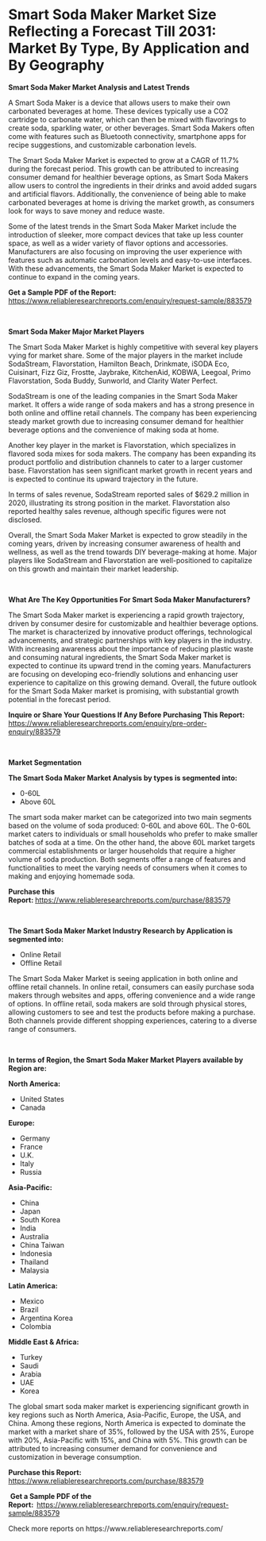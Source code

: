 <p><h1>Smart Soda Maker Market Size Reflecting a Forecast Till 2031: Market By Type, By Application and By Geography</h1></p><p><strong>Smart Soda Maker Market Analysis and Latest Trends</strong></p>
<p><p>A Smart Soda Maker is a device that allows users to make their own carbonated beverages at home. These devices typically use a CO2 cartridge to carbonate water, which can then be mixed with flavorings to create soda, sparkling water, or other beverages. Smart Soda Makers often come with features such as Bluetooth connectivity, smartphone apps for recipe suggestions, and customizable carbonation levels.</p><p>The Smart Soda Maker Market is expected to grow at a CAGR of 11.7% during the forecast period. This growth can be attributed to increasing consumer demand for healthier beverage options, as Smart Soda Makers allow users to control the ingredients in their drinks and avoid added sugars and artificial flavors. Additionally, the convenience of being able to make carbonated beverages at home is driving the market growth, as consumers look for ways to save money and reduce waste.</p><p>Some of the latest trends in the Smart Soda Maker Market include the introduction of sleeker, more compact devices that take up less counter space, as well as a wider variety of flavor options and accessories. Manufacturers are also focusing on improving the user experience with features such as automatic carbonation levels and easy-to-use interfaces. With these advancements, the Smart Soda Maker Market is expected to continue to expand in the coming years.</p></p>
<p><strong>Get a Sample PDF of the Report:&nbsp;</strong> <a href="https://www.reliableresearchreports.com/enquiry/request-sample/883579">https://www.reliableresearchreports.com/enquiry/request-sample/883579</a></p>
<p>&nbsp;</p>
<p><strong>Smart Soda Maker Major Market Players</strong></p>
<p><p>The Smart Soda Maker Market is highly competitive with several key players vying for market share. Some of the major players in the market include SodaStream, Flavorstation, Hamilton Beach, Drinkmate, iSODA Eco, Cuisinart, Fizz Giz, Frostte, Jaybrake, KitchenAid, KOBWA, Leegoal, Primo Flavorstation, Soda Buddy, Sunworld, and Clarity Water Perfect.</p><p>SodaStream is one of the leading companies in the Smart Soda Maker market. It offers a wide range of soda makers and has a strong presence in both online and offline retail channels. The company has been experiencing steady market growth due to increasing consumer demand for healthier beverage options and the convenience of making soda at home.</p><p>Another key player in the market is Flavorstation, which specializes in flavored soda mixes for soda makers. The company has been expanding its product portfolio and distribution channels to cater to a larger customer base. Flavorstation has seen significant market growth in recent years and is expected to continue its upward trajectory in the future.</p><p>In terms of sales revenue, SodaStream reported sales of $629.2 million in 2020, illustrating its strong position in the market. Flavorstation also reported healthy sales revenue, although specific figures were not disclosed.</p><p>Overall, the Smart Soda Maker Market is expected to grow steadily in the coming years, driven by increasing consumer awareness of health and wellness, as well as the trend towards DIY beverage-making at home. Major players like SodaStream and Flavorstation are well-positioned to capitalize on this growth and maintain their market leadership.</p></p>
<p>&nbsp;</p>
<p><strong>What Are The Key Opportunities For Smart Soda Maker Manufacturers?</strong></p>
<p><p>The Smart Soda Maker market is experiencing a rapid growth trajectory, driven by consumer desire for customizable and healthier beverage options. The market is characterized by innovative product offerings, technological advancements, and strategic partnerships with key players in the industry. With increasing awareness about the importance of reducing plastic waste and consuming natural ingredients, the Smart Soda Maker market is expected to continue its upward trend in the coming years. Manufacturers are focusing on developing eco-friendly solutions and enhancing user experience to capitalize on this growing demand. Overall, the future outlook for the Smart Soda Maker market is promising, with substantial growth potential in the forecast period.</p></p>
<p><strong>Inquire or Share Your Questions If Any Before Purchasing This Report:</strong> <a href="https://www.reliableresearchreports.com/enquiry/pre-order-enquiry/883579">https://www.reliableresearchreports.com/enquiry/pre-order-enquiry/883579</a></p>
<p>&nbsp;</p>
<p><strong>Market Segmentation</strong></p>
<p><strong>The Smart Soda Maker Market Analysis by types is segmented into:</strong></p>
<p><ul><li>0-60L</li><li>Above 60L</li></ul></p>
<p><p>The smart soda maker market can be categorized into two main segments based on the volume of soda produced: 0-60L and above 60L. The 0-60L market caters to individuals or small households who prefer to make smaller batches of soda at a time. On the other hand, the above 60L market targets commercial establishments or larger households that require a higher volume of soda production. Both segments offer a range of features and functionalities to meet the varying needs of consumers when it comes to making and enjoying homemade soda.</p></p>
<p><strong>Purchase this Report:&nbsp;</strong><a href="https://www.reliableresearchreports.com/purchase/883579">https://www.reliableresearchreports.com/purchase/883579</a></p>
<p>&nbsp;</p>
<p><strong>The Smart Soda Maker Market Industry Research by Application is segmented into:</strong></p>
<p><ul><li>Online Retail</li><li>Offline Retail</li></ul></p>
<p><p>The Smart Soda Maker Market is seeing application in both online and offline retail channels. In online retail, consumers can easily purchase soda makers through websites and apps, offering convenience and a wide range of options. In offline retail, soda makers are sold through physical stores, allowing customers to see and test the products before making a purchase. Both channels provide different shopping experiences, catering to a diverse range of consumers.</p></p>
<p>&nbsp;</p>
<p><strong>In terms of Region, the Smart Soda Maker Market Players available by Region are:</strong></p>
<p>
    <p> <strong> North America: </strong>
        <ul>
            <li>United States</li>
            <li>Canada</li>
        </ul>
        </p> 
    <p> <strong> Europe: </strong>
        <ul>
            <li>Germany</li>
            <li>France</li>
            <li>U.K.</li>
            <li>Italy</li>
            <li>Russia</li>
        </ul>
        </p> 
    <p> <strong> Asia-Pacific: </strong>
        <ul>
            <li>China</li>
            <li>Japan</li>
            <li>South Korea</li>
            <li>India</li>
            <li>Australia</li>
            <li>China Taiwan</li>
            <li>Indonesia</li>
            <li>Thailand</li>
            <li>Malaysia</li>
        </ul>
        </p> 
    <p> <strong> Latin America: </strong>
        <ul>
            <li>Mexico</li>
            <li>Brazil</li>
            <li>Argentina Korea</li>
            <li>Colombia</li>
        </ul>
        </p> 
    <p> <strong> Middle East & Africa: </strong>
        <ul>
            <li>Turkey</li>
            <li>Saudi</li>
            <li>Arabia</li>
            <li>UAE</li>
            <li>Korea</li>
        </ul>
    </p>
    </p>
<p><p>The global smart soda maker market is experiencing significant growth in key regions such as North America, Asia-Pacific, Europe, the USA, and China. Among these regions, North America is expected to dominate the market with a market share of 35%, followed by the USA with 25%, Europe with 20%, Asia-Pacific with 15%, and China with 5%. This growth can be attributed to increasing consumer demand for convenience and customization in beverage consumption.</p></p>
<p><strong>Purchase this Report: </strong><a href="https://www.reliableresearchreports.com/purchase/883579">https://www.reliableresearchreports.com/purchase/883579</a></p>
<p>&nbsp;<strong>Get a Sample PDF of the Report:&nbsp;&nbsp;</strong><a href="https://www.reliableresearchreports.com/enquiry/request-sample/883579">https://www.reliableresearchreports.com/enquiry/request-sample/883579</a></p>
<p><strong></strong></p>
<p>Check more reports on https://www.reliableresearchreports.com/</p>